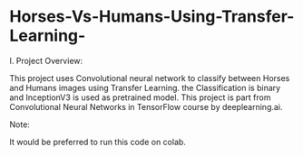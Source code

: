 # Horses-Vs-Humans-Using-Transfer-Learning-


I.	Project Overview:

This project uses Convolutional neural network to classify between Horses and Humans images using Transfer Learning. the Classification is binary and InceptionV3 is used as pretrained model. 
This project is part from Convolutional Neural Networks in TensorFlow course by deeplearning.ai.


Note:

It would be preferred to run this code on colab.
